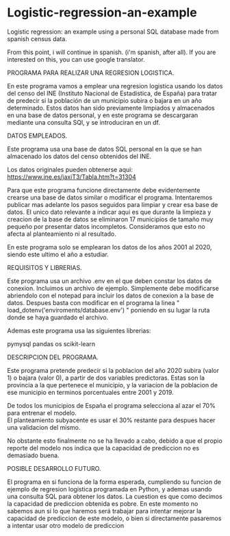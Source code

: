 # Logistic-regression-an-example
Logistic regression:  an example using a personal SQL database made from spanish census data.

From this point, i will continue in spanish. (i'm spanish, after all). If you are interested on this, you can use google translator.


PROGRAMA PARA REALIZAR UNA REGRESION LOGISTICA.

En este programa vamos a emplear una regresion logistica usando los datos del censo del INE (Instituto Nacional de Estadistica, de España) para tratar de predecir si la población  de un municipio
subira o bajara en un año determinado. Estos datos han sido previamente limpiados y almacenados en una base de datos personal, y en este programa se descargaran mediante una consulta SQl, y se introduciran en un df. 


DATOS EMPLEADOS.

Este programa usa una base de datos SQL personal en la que se han almacenado los datos del censo obtenidos del INE.

Los datos originales pueden obtenerse aqui:
https://www.ine.es/jaxiT3/Tabla.htm?t=31304

Para que este programa funcione directamente debe evidentemente crearse una base de datos similar o modificar el programa. 
Intentaremos publicar mas adelante los pasos seguidos para limpiar y crear esa base de datos.
El unico dato relevante a indicar aqui es que durante la limpieza y creacion de la base de datos se eliminaron 17 municipios de tamaño muy pequeño por presentar datos incompletos. 
Consideramos que esto no afecta al planteamiento ni al resultado. 


En este programa solo se emplearan los datos de los años 2001 al 2020, siendo este ultimo el año a estudiar. 




REQUISITOS Y LIBRERIAS.

Este programa usa un archivo .env en el que deben constar los datos de conexion. 
Incluimos un archivo de ejemplo. Simplemente debe modificarse abriendolo con el notepad para incluir los datos de conexion a la base de datos.
Despues basta con modificar en el programa la linea  " load_dotenv('enviroments/database.env') " poniendo en su lugar la ruta donde se haya guardado el archivo.

Ademas este programa usa las siguientes librerias:

pymysql
pandas
os 
scikit-learn





DESCRIPCION DEL PROGRAMA.

Este programa pretende predecir si la poblacion del año 2020 subira (valor 1) o bajara (valor 0), a partir de dos variables predictoras.
Estas son la provincia a la que pertenece el municipio, y la variacion de la poblacion de ese municipio en terminos porcentuales entre 2001 y 2019.

De todos los municipios de España el programa selecciona al azar el 70% para entrenar el modelo.  
El planteamiento subyacente es usar el 30% restante para despues hacer una validacion del mismo. 

No obstante esto finalmente no se ha llevado a cabo, debido a que el propio reporte del modelo nos indica que la capacidad de prediccion no es demasiado buena.



POSIBLE DESARROLLO FUTURO.

El programa en si funciona de la forma esperada, cumpliendo su funcion de ejemplo de regresion logistica programada en Python, y ademas usando una consulta SQL para obtener los datos. 
La cuestion es que como decimos la capacidad de prediccion obtenida es pobre.
En este momento no sabemos aun si lo que haremos será trabajar para intentar mejorar la capacidad de prediccion de este modelo, o bien si directamente pasaremos a intentar usar otro modelo de prediccion
